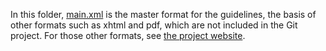 In this folder, [main.xml](main.xml) is the master format for the guidelines, the basis of other formats
such as xhtml and pdf, which are not included in the Git project. For those other formats, see 
[the project website](http://textalign.net).
